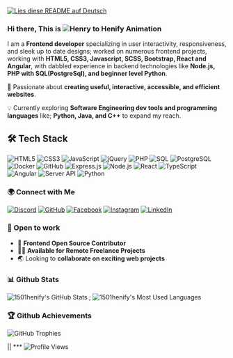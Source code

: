 [![Lies diese README auf Deutsch](https://img.shields.io/badge/🌍%20Lies%20auf%20Deutsch-🇩🇪-blue?style=for-the-badge)](https://github.com/1501henify/1501henify/blob/main/README.de.md)

### Hi there, This is ![Henry to Henify Animation](https://raw.githubusercontent.com/https://github.com/1501henify/1501henify/blob/main/animate_name.svg)

I am a **Frontend developer** specializing in user interactivity, responsiveness, and sleek up to date designs; worked on numerous frontend projects, working with **HTML5, CSS3, Javascript, SCSS, Bootstrap, React and Angular**, with dabbled experience in backend technologies like **Node.js, PHP with SQL(PostgreSql), and beginner level Python**.

🚀 Passionate about **creating useful, interactive, accessible, and efficient websites**.

💡 Currently exploring **Software Engineering dev tools and programming languages** like; **Python, Java, and C++** to expand my reach.

## 🛠️ Tech Stack

![HTML5](https://img.shields.io/badge/HTML5-%23E34F26.svg?style=for-the-badge&logo=html5&logoColor=white)
![CSS3](https://img.shields.io/badge/CSS3-%231572B6.svg?style=for-the-badge&logo=css3&logoColor=white)
![JavaScript](https://img.shields.io/badge/JavaScript-%23F7DF1E.svg?style=for-the-badge&logo=javascript&logoColor=black)
![jQuery](https://img.shields.io/badge/jQuery-%230769AD.svg?style=for-the-badge&logo=jquery&logoColor=white)
![PHP](https://img.shields.io/badge/PHP-%23777BB4.svg?style=for-the-badge&logo=php&logoColor=white)
![SQL](https://img.shields.io/badge/SQL-%2300758F.svg?style=for-the-badge&logo=mysql&logoColor=white)
![PostgreSQL](https://img.shields.io/badge/PostgreSQL-%23336791.svg?style=for-the-badge&logo=postgresql&logoColor=white)
![Docker](https://img.shields.io/badge/Docker-%230db7ed.svg?style=for-the-badge&logo=docker&logoColor=white)
![GitHub](https://img.shields.io/badge/GitHub-%23181717.svg?style=for-the-badge&logo=github&logoColor=white)
![Express.js](https://img.shields.io/badge/Express.js-%23000000.svg?style=for-the-badge&logo=express&logoColor=white)
![Node.js](https://img.shields.io/badge/Node.js-%23339933.svg?style=for-the-badge&logo=nodedotjs&logoColor=white)
![React](https://img.shields.io/badge/React-%2361DAFB.svg?style=for-the-badge&logo=react&logoColor=black)
![TypeScript](https://img.shields.io/badge/TypeScript-%233178C6.svg?style=for-the-badge&logo=typescript&logoColor=white)
![Angular](https://img.shields.io/badge/Angular-%23DD0031.svg?style=for-the-badge&logo=angular&logoColor=white)
![Server API](https://img.shields.io/badge/API-%23000000.svg?style=for-the-badge&logo=fastapi&logoColor=white)
![Python](https://img.shields.io/badge/Python-%233776AB.svg?style=for-the-badge&logo=python&logoColor=white)

### 🌍 Connect with Me

[![Discord](https://img.shields.io/badge/Discord-%237289DA.svg?style=for-the-badge&logo=discord&logoColor=white)](https://discord.com/users/1501henify)
[![GitHub](https://img.shields.io/badge/GitHub-%23181717.svg?style=for-the-badge&logo=github&logoColor=white)](https://github.com/1501henify)
[![Facebook](https://img.shields.io/badge/Facebook-%231877F2.svg?style=for-the-badge&logo=facebook&logoColor=white)](https://m.facebook.com/61561203893651/)
[![Instagram](https://img.shields.io/badge/Instagram-%23E4405F.svg?style=for-the-badge&logo=instagram&logoColor=white)](https://www.instagram.com/henify_.5/)
[![LinkedIn](https://img.shields.io/badge/LinkedIn-%230077B5.svg?style=for-the-badge&logo=linkedin&logoColor=white)](https://www.linkedin.com/in/henry-okeke-0465b9350?trk=contact-info)

### 💼 Open to work

- 🎨 **Frontend Open Source Contributor**
- ✌🏾 **Available for Remote Freelance Projects**
- 🌏 Looking to **collaborate on exciting web projects**

### 📊 Github Stats

![1501henify's GitHub Stats](https://github-readme-stats.vercel.app/api?username=1501henify&show_icons=true&theme=radical) ;
![1501henify's Most Used Languages](https://github-readme-stats.vercel.app/api/top-langs/?username=1501henify&layout=compact&theme=radical)

### 🏆 Github Achievements

![GitHub Trophies](https://github-profile-trophy.vercel.app/?username=1501henify&theme=radical&no-frame=false&no-bg=false&margin-w=5)

|| \*\*\* ![Profile Views](https://komarev.com/ghpvc/?username=1501henify&color=blueviloet)
